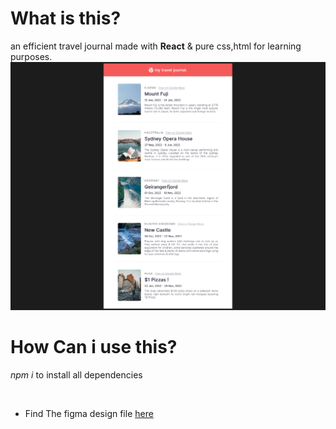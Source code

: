 # What is this?
an efficient travel journal made with **React** & pure css,html for learning purposes.
![alt text](https://github.com/abolfazlchaman/React-travel-journal/blob/master/Capture.png)
# How Can i use this?
*npm i* to install all dependencies

<br/>

* Find The figma design file [here](https://www.figma.com/file/yyYkTs1VAhi0XZ8rF9LIT5/Travel-Journal?node-id=0%3A1&t=7i9xsPZFvKM90xIr-1)
